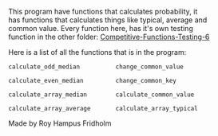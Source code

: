 
This program have functions that  calculates  probability,  it  
has functions that calculates things like typical, average and  
common value.  Every  function  here,  has  it's  own  testing  
function in the other folder: [Competitive-Functions-Testing-6](https://github.com/H4PE0N/Competitive-Programming/tree/master/Competitive-Testing-Folder/Competitive-Functions-Testing-6)

Here is a list of all the functions that is  in  the  program:

```
calculate_odd_median          change_common_value

calculate_even_median         change_common_key

calculate_array_median        calculate_common_value

calculate_array_average       calculate_array_typical
```

Made by Roy Hampus Fridholm
